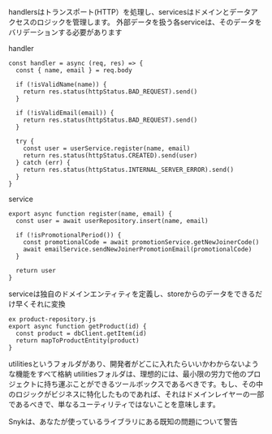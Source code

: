handlersはトランスポート(HTTP）を処理し、servicesはドメインとデータアクセスのロジックを管理します。
外部データを扱う各serviceは、そのデータをバリデーションする必要があります

handler
```
const handler = async (req, res) => {
  const { name, email } = req.body

  if (!isValidName(name)) {
    return res.status(httpStatus.BAD_REQUEST).send()
  }

  if (!isValidEmail(email)) {
    return res.status(httpStatus.BAD_REQUEST).send()
  }

  try {
    const user = userService.register(name, email)
    return res.status(httpStatus.CREATED).send(user)
  } catch (err) {
    return res.status(httpStatus.INTERNAL_SERVER_ERROR).send()
  }
}

```


service
```
export async function register(name, email) {
  const user = await userRepository.insert(name, email)

  if (!isPromotionalPeriod()) {
    const promotionalCode = await promotionService.getNewJoinerCode()
    await emailService.sendNewJoinerPromotionEmail(promotionalCode)
  }

  return user
}
```

serviceは独自のドメインエンティティを定義し、storeからのデータをできるだけ早くそれに変換
```
ex product-repository.js
export async function getProduct(id) {
  const product = dbClient.getItem(id)
  return mapToProductEntity(product)
}
```

utilitiesというフォルダがあり、開発者がどこに入れたらいいかわからないような機能をすべて格納
utilitiesフォルダは、理想的には、最小限の労力で他のプロジェクトに持ち運ぶことができるツールボックスであるべきです。もし、その中のロジックがビジネスに特化したものであれば、それはドメインレイヤーの一部であるべきで、単なるユーティリティではないことを意味します。


Snykは、あなたが使っているライブラリにある既知の問題について警告